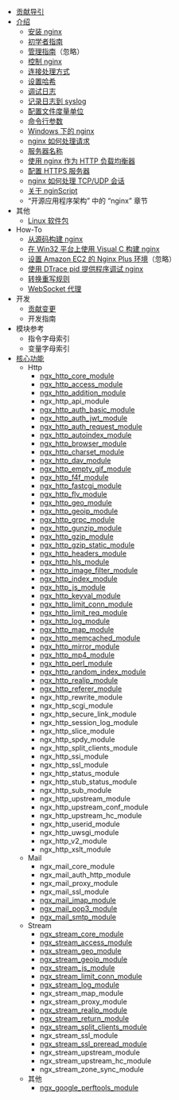 - [贡献导引](CONTRIBUTING.md)
- [介绍](README.md)
  - [安装 nginx](介绍/安装nginx.md)
  - [初学者指南](介绍/初学者指南.md)
  - [管理指南](https://docs.nginx.com/nginx/admin-guide/)（忽略）
  - [控制 nginx](介绍/控制nginx.md)
  - [连接处理方式](介绍/连接处理方式.md)
  - [设置哈希](介绍/设置哈希.md)
  - [调试日志](介绍/调试日志.md)
  - [记录日志到 syslog](介绍/记录日志到syslog.md)
  - [配置文件度量单位](介绍/配置文件度量单位.md)
  - [命令行参数](介绍/命令行参数.md)
  - [Windows 下的 nginx](介绍/Windows下的Nginx.md)
  - [nginx 如何处理请求](介绍/Nginx如何处理请求.md)
  - [服务器名称](介绍/服务器名称.md)
  - [使用 nginx 作为 HTTP 负载均衡器](介绍/使用Nginx作为HTTP负载均衡器.md)
  - [配置 HTTPS 服务器](介绍/配置HTTPS服务器.md)
  - [nginx 如何处理 TCP/UDP 会话](介绍/Nginx如何处理TCP_UDP会话.md)
  - [关于 nginScript](介绍/关于nginScript.md)
  - “开源应用程序架构” 中的 “nginx” 章节
- 其他
  - [Linux 软件包](其他/linux包.md)
- How-To
  - [从源码构建 nginx](How-To/从源码构建nginx.md)
  - [在 Win32 平台上使用 Visual C 构建 nginx](How-To/在Win32平台上使用VisualC构建nginx.md)
  - [设置 Amazon EC2 的 Nginx Plus 环境](https://docs.nginx.com/nginx/admin-guide/installing-nginx/installing-nginx-plus-amazon-web-services/)（忽略）
  - [使用 DTrace pid 提供程序调试 nginx](How-To/使用DTrace_pid提供程序调试nginx.md)
  - [转换重写规则](How-To/转换重写规则.md)
  - [WebSocket 代理](How-To/WebSocket代理.md)
- 开发
  - [贡献变更](开发/贡献变更.md)
  - 开发指南
- 模块参考
  - 指令字母索引
  - 变量字母索引
- [核心功能](模块参考/核心功能.md)
  - Http
    - [ngx_http_core_module](模块参考/http/ngx_http_core_module.md)
    - [ngx_http_access_module](模块参考/http/ngx_http_access_module.md)
    - [ngx_http_addition_module](模块参考/http/ngx_http_addition_module.md)
    - ngx_http_api_module
    - [ngx_http_auth_basic_module](模块参考/http/ngx_http_auth_basic_module.md)
    - [ngx_http_auth_jwt_module](模块参考/http/ngx_http_auth_jwt_module.md)
    - [ngx_http_auth_request_module](模块参考/http/ngx_http_auth_request_module.md)
    - [ngx_http_autoindex_module](模块参考/http/ngx_http_autoindex_module.md)
    - [ngx_http_browser_module](模块参考/http/ngx_http_browser_module.md)
    - [ngx_http_charset_module](模块参考/http/ngx_http_charset_module.md)
    - [ngx_http_dav_module](模块参考/http/ngx_http_dav_module.md)
    - [ngx_http_empty_gif_module](模块参考/http/ngx_http_empty_gif_module.md)
    - [ngx_http_f4f_module](模块参考/http/ngx_http_f4f_module.md)
    - [ngx_http_fastcgi_module](模块参考/http/ngx_http_fastcgi_module.md)
    - [ngx_http_flv_module](模块参考/http/ngx_http_flv_module.md)
    - [ngx_http_geo_module](模块参考/http/ngx_http_geo_module.md)
    - [ngx_http_geoip_module](模块参考/http/ngx_http_geoip_module.md)
    - [ngx_http_grpc_module](模块参考/http/ngx_http_grpc_module.md)
    - [ngx_http_gunzip_module](模块参考/http/ngx_http_gunzip_module.md)
    - [ngx_http_gzip_module](模块参考/http/ngx_http_gzip_module.md)
    - [ngx_http_gzip_static_module](模块参考/http/ngx_http_gzip_static_module.md)
    - [ngx_http_headers_module](模块参考/http/ngx_http_headers_module.md)
    - [ngx_http_hls_module](模块参考/http/ngx_http_hls_module.md)
    - [ngx_http_image_filter_module](模块参考/http/ngx_http_image_filter_module.md)
    - [ngx_http_index_module](模块参考/http/ngx_http_index_module.md)
    - [ngx_http_js_module](模块参考/http/ngx_http_js_module.md)
    - [ngx_http_keyval_module](模块参考/http/ngx_http_keyval_module.md)
    - [ngx_http_limit_conn_module](模块参考/http/ngx_http_limit_conn_module.md)
    - [ngx_http_limit_req_module](模块参考/http/ngx_http_limit_req_module.md)
    - [ngx_http_log_module](模块参考/http/ngx_http_log_module.md)
    - [ngx_http_map_module](模块参考/http/ngx_http_map_module.md)
    - [ngx_http_memcached_module](模块参考/http/ngx_http_memcached_module.md)
    - [ngx_http_mirror_module](模块参考/http/ngx_http_mirror_module.md)
    - [ngx_http_mp4_module](模块参考/http/ngx_http_mp4_module.md)
    - [ngx_http_perl_module](模块参考/http/ngx_http_perl_module.md)
    - [ngx_http_random_index_module](模块参考/http/ngx_http_random_index_module.md)
    - [ngx_http_realip_module](模块参考/http/ngx_http_realip_module.md)
    - [ngx_http_referer_module](模块参考/http/ngx_http_referer_module.md)
    - ngx_http_rewrite_module
    - ngx_http_scgi_module
    - ngx_http_secure_link_module
    - ngx_http_session_log_module
    - ngx_http_slice_module
    - ngx_http_spdy_module
    - ngx_http_split_clients_module
    - ngx_http_ssi_module
    - ngx_http_ssl_module
    - ngx_http_status_module
    - ngx_http_stub_status_module
    - ngx_http_sub_module
    - ngx_http_upstream_module
    - ngx_http_upstream_conf_module
    - ngx_http_upstream_hc_module
    - ngx_http_userid_module
    - ngx_http_uwsgi_module
    - ngx_http_v2_module
    - ngx_http_xslt_module
  - Mail
    - ngx_mail_core_module
    - ngx_mail_auth_http_module
    - ngx_mail_proxy_module
    - ngx_mail_ssl_module
    - [ngx_mail_imap_module](模块参考/mail/ngx_mail_imap_module.md)
    - [ngx_mail_pop3_module](模块参考/mail/ngx_mail_pop3_module.md)
    - [ngx_mail_smtp_module](模块参考/mail/ngx_mail_smtp_module.md)
  - Stream
    - [ngx_stream_core_module](模块参考/stream/ngx_stream_core_module.md)
    - [ngx_stream_access_module](模块参考/stream/ngx_stream_access_module.md)
    - [ngx_stream_geo_module](模块参考/stream/ngx_stream_geo_module.md)
    - [ngx_stream_geoip_module](模块参考/stream/ngx_stream_geoip_module.md)
    - [ngx_stream_js_module](模块参考/stream/ngx_stream_js_module.md)
    - [ngx_stream_limit_conn_module](模块参考/stream/ngx_stream_limit_conn_module.md)
    - [ngx_stream_log_module](模块参考/stream/ngx_stream_log_module.md)
    - ngx_stream_map_module
    - ngx_stream_proxy_module
    - [ngx_stream_realip_module](模块参考/stream/ngx_stream_realip_module.md)
    - [ngx_stream_return_module](模块参考/stream/ngx_stream_return_module.md)
    - [ngx_stream_split_clients_module](模块参考/stream/ngx_stream_split_clients_module.md)
    - ngx_stream_ssl_module
    - [ngx_stream_ssl_preread_module](模块参考/stream/ngx_stream_ssl_preread_module.md)
    - ngx_stream_upstream_module
    - ngx_stream_upstream_hc_module
    - ngx_stream_zone_sync_module
  - 其他
    - [ngx_google_perftools_module](模块参考/google/ngx_google_perftools_module.md)
